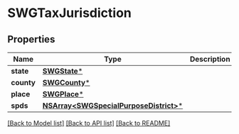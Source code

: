 # SWGTaxJurisdiction

## Properties
Name | Type | Description | Notes
------------ | ------------- | ------------- | -------------
**state** | [**SWGState***](SWGState.md) |  | [optional] 
**county** | [**SWGCounty***](SWGCounty.md) |  | [optional] 
**place** | [**SWGPlace***](SWGPlace.md) |  | [optional] 
**spds** | [**NSArray&lt;SWGSpecialPurposeDistrict&gt;***](SWGSpecialPurposeDistrict.md) |  | [optional] 

[[Back to Model list]](../README.md#documentation-for-models) [[Back to API list]](../README.md#documentation-for-api-endpoints) [[Back to README]](../README.md)


